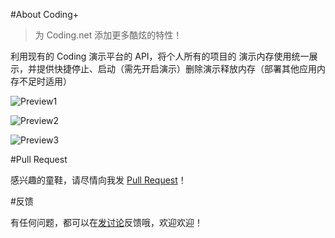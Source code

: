 #About Coding+

>为 Coding.net 添加更多酷炫的特性！

利用现有的 Coding 演示平台的 API，将个人所有的项目的 演示内存使用统一展示，并提供快捷停止、启动（需先开启演示）删除演示释放内存（部署其他应用内存不足时适用）

![Preview1][3]

![Preview2][4]

![Preview3][5]


#Pull Request

感兴趣的童鞋，请尽情向我发 [Pull Request][1]！

#反馈

有任何问题，都可以在[发讨论][2]反馈哦，欢迎欢迎！

[1]: https://coding.net/u/bluishoul/p/coding-plus/git/pulls
[2]: https://coding.net/u/bluishoul/p/coding-plus/topic
[3]: https://dn-coding-net-production-pp.qbox.me/03257481-357e-45d5-9c6d-16288150d639.jpg
[4]: https://dn-coding-net-production-pp.qbox.me/dcf61c00-2374-4af8-8fbe-538b07f7b1ec.jpg
[5]: https://dn-coding-net-production-pp.qbox.me/77e8b6a0-770e-4da5-a42a-54d9309d0a00.jpg


